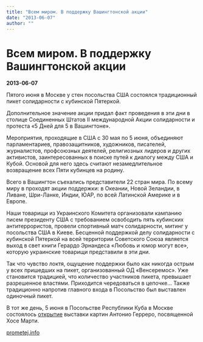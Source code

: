```yaml
---
title: "Всем миром. В поддержку Вашингтонской акции"
date: "2013-06-07"
author: ""
---
```


# Всем миром. В поддержку Вашингтонской акции

**2013-06-07** 

Пятого июня в Москве у стен посольства США состоялся традиционный пикет солидарности с кубинской Пятеркой.

Дополнительное значение акции придал факт проведения в эти дни в столице Соединенных Штатов II международной Акции солидарности и протеста «5 Дней для 5 в Вашингтоне».

Мероприятия, проходящие в США с 30 мая по 5 июня, объединяют парламентариев, правозащитников, художников, писателей, журналистов, профсоюзных деятелей, религиозных лидеров и других активистов, заинтересованных в поиске путей к диалогу между США и Кубой. Основой для него здесь считают незамедлительное возвращение всех Пяти кубинцев на родину.

Всего в Вашингтон съехались представители 22 стран мира. По всему миру в проходят акции поддержки: в Океании, Новой Зеландии, в Ливане, Шри-Ланке, Индии, ЮАР, по всей Латинской Америке и в Европе.

Наши товарищи из Украинского Комитета организовали кампанию писем президенту США с требованием освободить пять кубинских антитеррористов, провели спортивный матч солидарности, митинг у посольства США в Киеве. Бесценной поддержкой делу солидарности с кубинской Пятеркой на всей территории Советского Союза является выход в свет книги Герардо Эрнандеса «Любовь и юмор могут все», которую украинские товарищи представили в эти дни.

Так что чувство локтя, ощущение поддержки было как никогда острым у всех пришедших на пикет, организованный ОД «Венсеремос». Уже становится традицией, что количество участников пикета, превышает разрешенное властями. Приходится чередоваться в цепочке... Также традиционно напротив главного входа в Посольство был выставлен одиночный пикет.

В тот же день, 5 июня в Посольстве Республики Куба в Москве состоялось [открытие](http://prometej.info/new/goloscubi/4817-2-gizni-1-sydba.html) выставки картин Антонио Герреро, посвященной Хосе Марти.

[prometej.info](http://prometej.info/new/goloscubi/4816-poddergka.html)